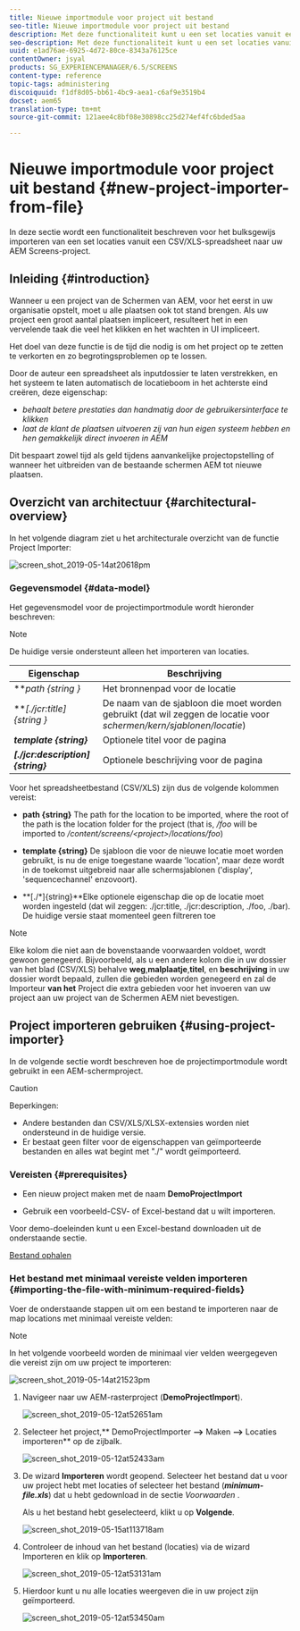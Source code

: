 ```yaml
---
title: Nieuwe importmodule voor project uit bestand
seo-title: Nieuwe importmodule voor project uit bestand
description: Met deze functionaliteit kunt u een set locaties vanuit een CSV/XLS-spreadsheet bulksgewijs importeren naar uw AEM-schermproject.
seo-description: Met deze functionaliteit kunt u een set locaties vanuit een CSV/XLS-spreadsheet bulksgewijs importeren naar uw AEM-schermproject.
uuid: e1ad76ae-6925-4d72-80ce-8343a76125ce
contentOwner: jsyal
products: SG_EXPERIENCEMANAGER/6.5/SCREENS
content-type: reference
topic-tags: administering
discoiquuid: f1df8d05-bb61-4bc9-aea1-c6af9e3519b4
docset: aem65
translation-type: tm+mt
source-git-commit: 121aee4c8bf08e30898cc25d274ef4fc6bded5aa

---
```



# Nieuwe importmodule voor project uit bestand {#new-project-importer-from-file}

In deze sectie wordt een functionaliteit beschreven voor het bulksgewijs importeren van een set locaties vanuit een CSV/XLS-spreadsheet naar uw AEM Screens-project.

## Inleiding {#introduction}

Wanneer u een project van de Schermen van AEM, voor het eerst in uw organisatie opstelt, moet u alle plaatsen ook tot stand brengen. Als uw project een groot aantal plaatsen impliceert, resulteert het in een vervelende taak die veel het klikken en het wachten in UI impliceert.

Het doel van deze functie is de tijd die nodig is om het project op te zetten te verkorten en zo begrotingsproblemen op te lossen.

Door de auteur een spreadsheet als inputdossier te laten verstrekken, en het systeem te laten automatisch de locatieboom in het achterste eind creëren, deze eigenschap:

* *behaalt betere prestaties dan handmatig door de gebruikersinterface te klikken*
* *laat de klant de plaatsen uitvoeren zij van hun eigen systeem hebben en hen gemakkelijk direct invoeren in AEM*

Dit bespaart zowel tijd als geld tijdens aanvankelijke projectopstelling of wanneer het uitbreiden van de bestaande schermen AEM tot nieuwe plaatsen.

## Overzicht van architectuur {#architectural-overview}

In het volgende diagram ziet u het architecturale overzicht van de functie Project Importer:

![screen_shot_2019-05-14at20618pm](assets/screen_shot_2019-05-14at20618pm.png)

### Gegevensmodel {#data-model}

Het gegevensmodel voor de projectimportmodule wordt hieronder beschreven:

>[!NOTE]
>
>De huidige versie ondersteunt alleen het importeren van locaties.

| **Eigenschap** | **Beschrijving** |
|---|---|
| ***path {string *}** | Het bronnenpad voor de locatie |
| ***[./jcr:title]{string *}** | De naam van de sjabloon die moet worden gebruikt (dat wil zeggen de locatie voor *schermen/kern/sjablonen/locatie*) |
| ***template {string}*** | Optionele titel voor de pagina |
| ***[./jcr:description]{string}*** | Optionele beschrijving voor de pagina |

Voor het spreadsheetbestand (CSV/XLS) zijn dus de volgende kolommen vereist:

* **path {string}** The path for the location to be imported, where the root of the path is the location folder for the project (that is, */foo* will be imported to */content/screens/&lt;project>/locations/foo*)

* **template {string}** De sjabloon die voor de nieuwe locatie moet worden gebruikt, is nu de enige toegestane waarde &#39;location&#39;, maar deze wordt in de toekomst uitgebreid naar alle schermsjablonen (&#39;display&#39;, &#39;sequencechannel&#39; enzovoort).
* **[./*]{string}**Elke optionele eigenschap die op de locatie moet worden ingesteld (dat wil zeggen: ./jcr:title, ./jcr:description, ./foo, ./bar). De huidige versie staat momenteel geen filtreren toe

>[!NOTE]
>
>Elke kolom die niet aan de bovenstaande voorwaarden voldoet, wordt gewoon genegeerd. Bijvoorbeeld, als u een andere kolom die in uw dossier van het blad (CSV/XLS) behalve **weg**,**malplaatje**,**titel**, en **beschrijving** in uw dossier wordt bepaald, zullen die gebieden worden genegeerd en zal de Importeur **van het** Project die extra gebieden voor het invoeren van uw project aan uw project van de Schermen AEM niet bevestigen.

## Project importeren gebruiken {#using-project-importer}

In de volgende sectie wordt beschreven hoe de projectimportmodule wordt gebruikt in een AEM-schermproject.

>[!CAUTION]
>
>Beperkingen:
>
>* Andere bestanden dan CSV/XLS/XLSX-extensies worden niet ondersteund in de huidige versie.
>* Er bestaat geen filter voor de eigenschappen van geïmporteerde bestanden en alles wat begint met &quot;./&quot; wordt geïmporteerd.
>



### Vereisten {#prerequisites}

* Een nieuw project maken met de naam **DemoProjectImport**

* Gebruik een voorbeeld-CSV- of Excel-bestand dat u wilt importeren.

Voor demo-doeleinden kunt u een Excel-bestand downloaden uit de onderstaande sectie.

[Bestand ophalen](assets/minimal-file.xls)

### Het bestand met minimaal vereiste velden importeren {#importing-the-file-with-minimum-required-fields}

Voer de onderstaande stappen uit om een bestand te importeren naar de map locations met minimaal vereiste velden:

>[!NOTE]
>
>In het volgende voorbeeld worden de minimaal vier velden weergegeven die vereist zijn om uw project te importeren:

![screen_shot_2019-05-14at21523pm](assets/screen_shot_2019-05-14at21523pm.png)

1. Navigeer naar uw AEM-rasterproject (**DemoProjectImport**).

   ![screen_shot_2019-05-12at52651am](assets/screen_shot_2019-05-12at52651am.png)

1. Selecteer het project,** DemoProjectImporter **—>** Maken **—>** Locaties importeren** op de zijbalk.

   ![screen_shot_2019-05-12at52433am](assets/screen_shot_2019-05-12at52433am.png)

1. De wizard **Importeren** wordt geopend. Selecteer het bestand dat u voor uw project hebt met locaties of selecteer het bestand (***minimum-file.xls***) dat u hebt gedownload in de sectie *Voorwaarden* .

   Als u het bestand hebt geselecteerd, klikt u op **Volgende**.

   ![screen_shot_2019-05-15at113718am](assets/screen_shot_2019-05-15at113718am.png)

1. Controleer de inhoud van het bestand (locaties) via de wizard Importeren en klik op **Importeren**.

   ![screen_shot_2019-05-12at53131am](assets/screen_shot_2019-05-12at53131am.png)

1. Hierdoor kunt u nu alle locaties weergeven die in uw project zijn geïmporteerd.

   ![screen_shot_2019-05-12at53450am](assets/screen_shot_2019-05-12at53450am.png)

